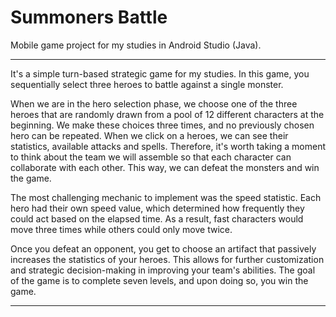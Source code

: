 # Summoners Battle
Mobile game project for my studies in Android Studio (Java).

---

It's a simple turn-based strategic game for my studies.
In this game, you sequentially select three heroes to battle against a single monster.

When we are in the hero selection phase, we choose one of the three heroes that are randomly drawn from a pool of 12 different characters at the beginning. We make these choices three times, and no previously chosen hero can be repeated.
When we click on a heroes, we can see their statistics, available attacks and spells. Therefore, it's worth taking a moment to think about the team we will assemble so that each character can collaborate with each other. This way, we can defeat the monsters and win the game.

The most challenging mechanic to implement was the speed statistic. Each hero had their own speed value, which determined how frequently they could act based on the elapsed time. As a result, fast characters would move three times while others could only move twice.

Once you defeat an opponent, you get to choose an artifact that passively increases the statistics of your heroes. This allows for further customization and strategic decision-making in improving your team's abilities. The goal of the game is to complete seven levels, and upon doing so, you win the game.

---

